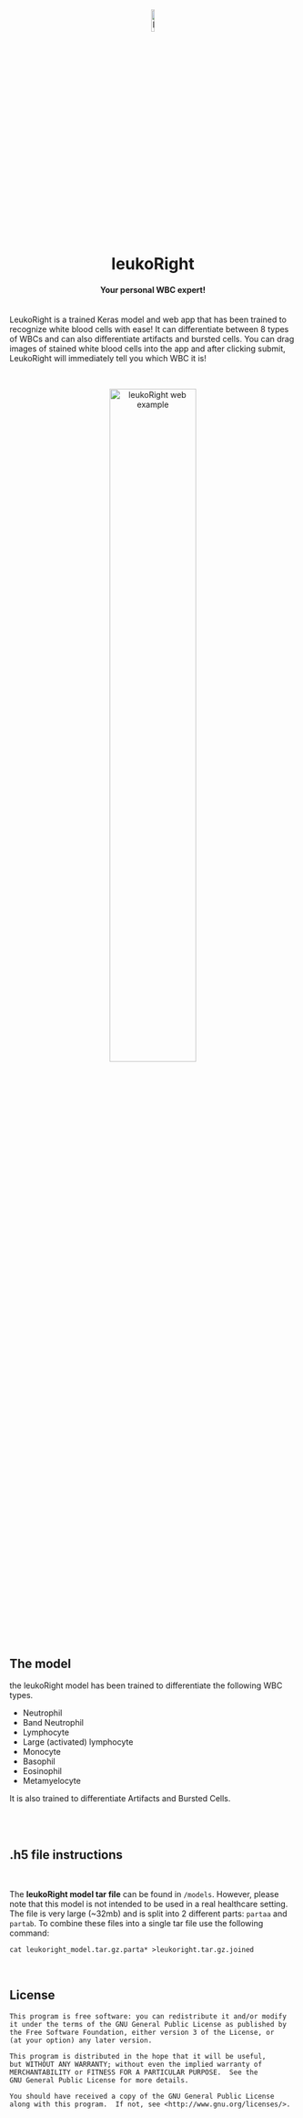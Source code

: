 
<br><p align="center"><img src="https://raw.githubusercontent.com/originates/leukoRight/main/leukoright.png?raw=true" alt="leukoRight logo" width="10%"></p>
<h1 align="center">leukoRight</h1>


#### <p align="center">Your personal WBC expert!</p>

<br>
LeukoRight is a trained Keras model and web app that has been trained to recognize white blood cells with ease! It can differentiate between 8 types of WBCs and can also differentiate artifacts and bursted cells. You can drag images of stained white blood cells into the app and after clicking submit, LeukoRight will immediately tell you which WBC it is!

<br><p align="center"><img src="https://raw.githubusercontent.com/originates/leukoRight/main/leukoRightWeb.gif?raw=true" alt="leukoRight web example" width="55%"></p>



<br>
<br>

## The model

the leukoRight model has been trained to differentiate the following WBC types.

- Neutrophil
- Band Neutrophil
- Lymphocyte
- Large (activated) lymphocyte
- Monocyte
- Basophil
- Eosinophil
- Metamyelocyte

It is also trained to differentiate Artifacts and Bursted Cells.

<br><br>

## .h5 file instructions
<br>

The **leukoRight model tar file** can be found in `/models`. However, please note that this model is not intended to be used in a real healthcare setting. The file is very large (~32mb) and is split into 2 different parts: `partaa` and `partab`. To combine these files into a single tar file use the following command:

`cat leukoright_model.tar.gz.parta* >leukoright.tar.gz.joined`

<br>

## License
```
This program is free software: you can redistribute it and/or modify
it under the terms of the GNU General Public License as published by
the Free Software Foundation, either version 3 of the License, or
(at your option) any later version.

This program is distributed in the hope that it will be useful,
but WITHOUT ANY WARRANTY; without even the implied warranty of
MERCHANTABILITY or FITNESS FOR A PARTICULAR PURPOSE.  See the
GNU General Public License for more details.

You should have received a copy of the GNU General Public License
along with this program.  If not, see <http://www.gnu.org/licenses/>.
```
